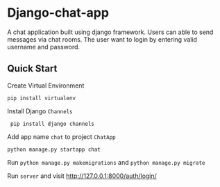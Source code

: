 # Django-chat-app
  A chat application built using django framework. Users can able to send messages via chat rooms. The user want to login by entering valid username and password. 
## Quick Start
  Create Virtual Environment
  ```
  pip install virtualenv
  ```
  
  Install Django `Channels`
```
 pip install django channels
```

Add app name `chat` to project `ChatApp`
```
python manage.py startapp chat
```

Run `python manage.py makemigrations` and `python manage.py migrate`

Run `server` and visit http://127.0.0.1:8000/auth/login/

